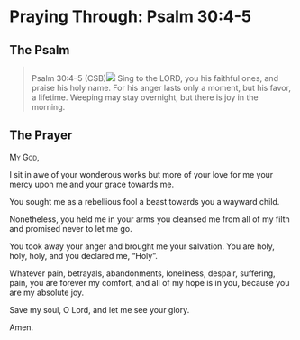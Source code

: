 # Praying Through: Psalm 30:4-5

## The Psalm

>Psalm 30:4–5 (CSB)<img class="intro-right" style="margin-top:10px" src="/images/art-paris-psalter.jpg">   Sing to the LORD, you his faithful ones, and praise his holy name. For his anger lasts only a moment, but his favor, a lifetime. Weeping may stay overnight, but there is joy in the morning.

## The Prayer

<div style="font-variant: small-caps;">My God,</div>


I sit in awe
  of your wonderous works
  but more of your love for me
  your mercy upon me
  and your grace towards me.

You sought me as a rebellious fool
  a beast towards you
  a wayward child.

Nonetheless, you held me in your arms
  you cleansed me from all of my filth
  and promised never to let me go.

You took away your anger
  and brought me your salvation.
  You are holy, holy, holy,
  and you declared me, “Holy”.

Whatever pain, betrayals,
  abandonments,
  loneliness,
  despair,
  suffering,
  pain,
  you are forever my comfort,
  and all of my hope is in you,
  because you are my absolute joy.

Save my soul, O Lord,
  and let me see your glory.

Amen.
